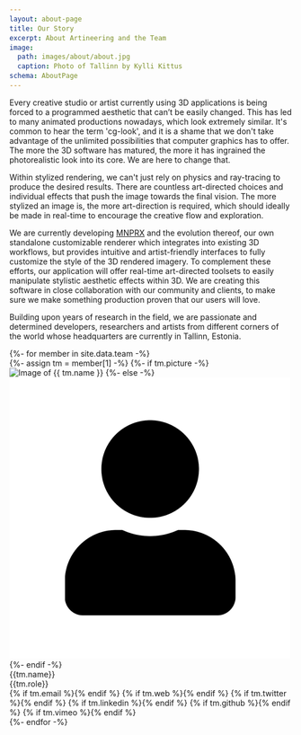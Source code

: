 ```yaml
---
layout: about-page
title: Our Story
excerpt: About Artineering and the Team
image:
  path: images/about/about.jpg
  caption: Photo of Tallinn by Kylli Kittus
schema: AboutPage
---
```


Every creative studio or artist currently using 3D applications is being forced to a programmed aesthetic that can’t be easily changed. This has led to many animated productions nowadays, which look extremely similar. It's common to hear the term 'cg-look', and it is a shame that we don't take advantage of the unlimited possibilities that computer graphics has to offer. The more the 3D software has matured, the more it has ingrained the photorealistic look into its core. We are here to change that.

Within stylized rendering, we can't just rely on physics and ray-tracing to produce the desired results. There are countless art-directed choices and individual effects that push the image towards the final vision. The more stylized an image is, the more art-direction is required, which should ideally be made in real-time to encourage the creative flow and exploration.

We are currently developing [MNPRX](/software/MNPRX/) and the evolution thereof, our own standalone customizable renderer which integrates into existing 3D workflows, but provides intuitive and artist-friendly interfaces to fully customize the style of the 3D rendered imagery. To complement these efforts, our application will offer real-time art-directed toolsets to easily manipulate stylistic aesthetic effects within 3D. We are creating this software in close collaboration with our community and clients, to make sure we make something production proven that our users will love.  

Building upon years of research in the field, we are passionate and determined developers, researchers and artists from different corners of the world whose headquarters are currently in Tallinn, Estonia.

<div class="aio-team">
  {%- for member in site.data.team -%}
    <div class="aio-team-member">
      {%- assign tm = member[1] -%}
        {%- if tm.picture -%}
          <img src="/images/about/team/{{tm.picture}}" alt="Image of {{ tm.name }}">
        {%- else -%}
          <img src="/images/about/team/member.png" alt="Image of {{ tm.name }} coming soon">
        {%- endif -%}
        <div class="aio-team-name">{{tm.name}}</div>
        <div class="aio-team-role">{{tm.role}}</div>
        <div class="aio-team-social">
          {% if tm.email %}<a href="mailto:{{ tm.email }}" title="Email {{ tm.name }}" target="_top"><i class="fas fa-paper-plane fa-lg"></i></a>{% endif %}
          {% if tm.web %}<a href="{{ tm.web }}" title="{{ tm.name }} on the web" target="_blank"><i class="fas fa-globe-europe fa-lg"></i></a>{% endif %}
          {% if tm.twitter %}<a href="https://twitter.com/{{ tm.twitter }}" title="{{ tm.name }} on Twitter" target="_blank"><i class="fab fa-twitter-square fa-lg"></i></a>{% endif %}
          {% if tm.linkedin %}<a href="https://linkedin.com/in/{{ tm.linkedin }}" title="{{ tm.name }} on LinkedIn" target="_blank"><i class="fab fa-linkedin fa-lg"></i></a>{% endif %}
          {% if tm.github %}<a href="https://github.com/{{ tm.github }}" title="{{ tm.name}} on Github" target="_blank"><i class="fab fa-github-square fa-lg"></i></a>{% endif %}
          {% if tm.vimeo %}<a href="https://vimeo.com/{{ tm.vimeo }}" title="{{ tm.name}} on Vimeo" target="_blank"><i class="fab fa-vimeo-square fa-lg"></i></a>{% endif %}
        </div>
      </div>
  {%- endfor -%}
</div>
